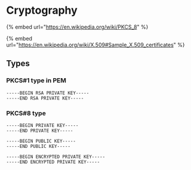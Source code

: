 # Cryptography

{% embed url="https://en.wikipedia.org/wiki/PKCS_8" %}

{% embed url="https://en.wikipedia.org/wiki/X.509#Sample_X.509_certificates" %}

## Types

### PKCS#1 type in PEM

```
-----BEGIN RSA PRIVATE KEY-----
-----END RSA PRIVATE KEY-----
```

### PKCS#8 type

```
-----BEGIN PRIVATE KEY-----
-----END PRIVATE KEY-----

-----BEGIN PUBLIC KEY-----
-----END PUBLIC KEY-----

-----BEGIN ENCRYPTED PRIVATE KEY-----
-----END ENCRYPTED PRIVATE KEY-----
```
